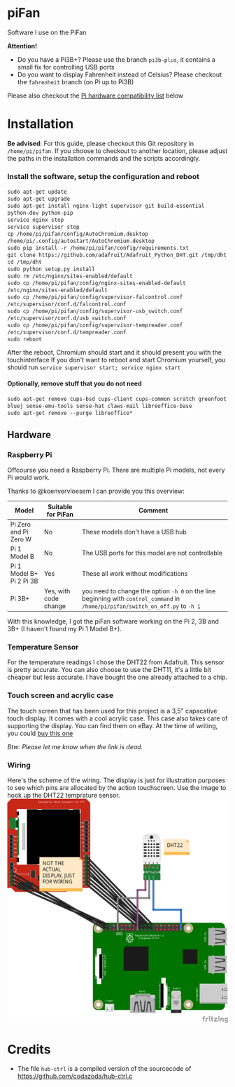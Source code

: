 # piFan
Software I use on the PiFan

**Attention!**
 * Do you have a Pi3B+? Please use the branch `pi3b-plus`, it contains a small fix for controlling USB ports
 * Do you want to display Fahrenheit instead of Celsius? Please checkout the `fahrenheit` branch (on Pi up to Pi3B)

Please also checkout the [Pi hardware compatibility list](#raspberry-pi) below

# Installation

**Be advised**: For this guide, please checkout this Git repository in 
`/home/pi/pifan`. If you choose to checkout to another location, please 
adjust the paths in the installation commands and the scripts accordingly.

### Install the software, setup the configuration and reboot
```
sudo apt-get update
sudo apt-get upgrade
sudo apt-get install nginx-light supervisor git build-essential python-dev python-pip
service nginx stop
service supervisor stop
cp /home/pi/pifan/config/AutoChromium.desktop /home/pi/.config/autostart/AutoChromium.desktop
sudo pip install -r /home/pi/pifan/config/requirements.txt
git clone https://github.com/adafruit/Adafruit_Python_DHT.git /tmp/dht
cd /tmp/dht
sudo python setup.py install
sudo rm /etc/nginx/sites-enabled/default
sudo cp /home/pi/pifan/config/nginx-sites-enabled-default /etc/nginx/sites-enabled/default
sudo cp /home/pi/pifan/config/supervisor-falcontrol.conf /etc/supervisor/conf.d/falcontrol.conf
sudo cp /home/pi/pifan/config/supervisor-usb_switch.conf /etc/supervisor/conf.d/usb_switch.conf
sudo cp /home/pi/pifan/config/supervisor-tempreader.conf /etc/supervisor/conf.d/tempreader.conf
sudo reboot
```

After the reboot, Chromium should start and it should present you with the touchinterface
If you don't want to reboot and start Chromium yourself, you should run `service supervisor start; service nginx start`

#### Optionally, remove stuff that you do not need
```
sudo apt-get remove cups-bsd cups-client cups-common scratch greenfoot bluej sense-emu-tools sense-hat claws-mail libreoffice-base
sudo apt-get remove --purge libreoffice*
```


## Hardware

### Raspberry Pi

Offcourse you need a Raspberry Pi. There are multiple Pi models, not every Pi would work.

Thanks to @koenvervloesem I can provide you this overview:

| Model                    | Suitable for PiFan    | Comment                                                                                                                          |
|--------------------------|-----------------------|----------------------------------------------------------------------------------------------------------------------------------|
| Pi Zero and Pi Zero W    | No                    | These models don't have a USB hub                                                                                                |
| Pi 1 Model B             | No                    | The USB ports for this model are not controllable                                                                                |
| Pi 1 Model B+ Pi 2 Pi 3B | Yes                   | These all work without modifications                                                                                             |
| Pi 3B+                   | Yes, with code change | you need to change the option `-h 0` on the line beginning with `control_command` in `/home/pi/pifan/switch_on_off.py` to `-h 1` |

With this knowledge, I got the piFan software working on the Pi 2, 3B and 3B+ (I haven't found my Pi 1 Model B+).

### Temperature Sensor
For the temperature readings I chose the DHT22 from Adafruit. This sensor is 
pretty accurate. You can also choose to use the DHT11, it's a little bit 
cheaper but less accurate. I have bought the one already attached to a chip.

### Touch screen and acrylic case
The touch screen that has been used for this project is a 3,5" capacative 
touch display. It comes with a cool acrylic case. This case also takes care
of supporting the display.
You can find them on eBay. At the time of writing, you could 
[buy this one](https://www.ebay.com/p/3-5-TFT-LCD-Touch-Screen-Display-Clear-Case-for-Raspberry-Pi-2-3-Pi3-Model-B/629458989)

_Btw: Please let me know when the link is dead._

### Wiring
Here's the scheme of the wiring. The display is just for illustration purposes 
to see which pins are allocated by the action touchscreen. Use the image to 
hook up the DHT22 temprature sensor.
![Wiring of the PiFan](config/pifan_wiring.png?raw=true "Wiring of the PiFan")

# Credits
 * The file `hub-ctrl` is a compiled version of the sourcecode of https://github.com/codazoda/hub-ctrl.c
